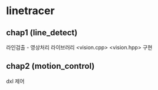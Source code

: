 # linetracer

## chap1 (line_detect)

라인검출 - 영상처리 라이브러리 <vision.cpp> <vision.hpp> 구현

## chap2 (motion_control)

dxl 제어
